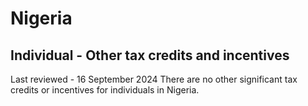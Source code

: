 # Nigeria
## Individual - Other tax credits and incentives
Last reviewed - 16 September 2024
There are no other significant tax credits or incentives for individuals in Nigeria.
